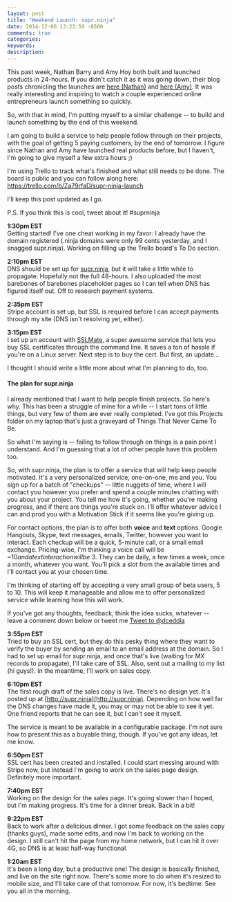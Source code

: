 ```yaml
---
layout: post
title: "Weekend Launch: supr.ninja"
date: 2014-12-06 13:23:59 -0500
comments: true
categories:
keywords:
description:
---
```


This past week, Nathan Barry and Amy Hoy both built and launched products in 24-hours. If you didn't catch it as it was going down, their blog posts chronicling the launches are [here (Nathan)](http://nathanbarry.com/24hours) and [here (Amy)](http://unicornfree.com/2014/24-hour-product-challenge). It was really interesting and inspiring to watch a couple experienced online entrepreneurs launch something so quickly.

So, with that in mind, I'm putting myself to a similar challenge -- to build and launch something by the end of this weekend.

I am going to build a service to help people follow through on their projects, with the goal of getting 5 paying customers, by the end of tomorrow. I figure since Nathan and Amy have launched real products before, but I haven't, I'm going to give myself a few extra hours ;)

I'm using Trello to track what's finished and what still needs to be done. The board is public and you can follow along here:
https://trello.com/b/Za79rfaD/supr-ninja-launch

I'll keep this post updated as I go.

P.S. If you think this is cool, tweet about it! #suprninja


**1:30pm EST**<br>
Getting started! I've one cheat working in my favor: I already have the domain registered (.ninja domains were only 99 cents yesterday, and I snagged supr.ninja). Working on filling up the Trello board's To Do section.

**2:10pm EST**<br>
DNS should be set up for [supr.ninja](http://supr.ninja), but it will take a little while to propagate. Hopefully not the full 48-hours. I also uploaded the most barebones of barebones placeholder pages so I can tell when DNS has figured itself out. Off to research payment systems.

**2:35pm EST**<br>
Stripe account is set up, but SSL is required before I can accept payments through my site (DNS isn't resolving yet, either).

**3:15pm EST**<br>
I set up an account with [SSLMate](https://sslmate.com/), a super awesome service that lets you buy SSL certificates through the command line. It saves a ton of hassle if you're on a Linux server. Next step is to buy the cert. But first, an update...

I thought I should write a little more about what I'm planning to do, too.

#### The plan for supr.ninja

I already mentioned that I want to help people finish projects. So here's why. This has been a struggle of mine for a while -- I start tons of little things, but very few of them are ever really completed. I've got this Projects folder on my laptop that's just a graveyard of Things That Never Came To Be.

So what I'm saying is -- failing to follow through on things is a pain point I understand. And I'm guessing that a lot of other people have this problem too.

So, with supr.ninja, the plan is to offer a service that will help keep people motivated. It's a very personalized service, one-on-one, me and you. You sign up for a batch of "checkups" -- little nuggets of time, where I will contact you however you prefer and spend a couple minutes chatting with you about your project. You tell me how it's going, whether you're making progress, and if there are things you're stuck on. I'll offer whatever advice I can and prod you with a Motivation Stick if it seems like you're giving up.

For contact options, the plan is to offer both **voice** and **text** options. Google Hangouts, Skype, text messages, emails, Twitter, however you want to interact. Each checkup will be a quick, 5-minute call, or a small email exchange. Pricing-wise, I'm thinking a voice call will be ~$10 and a text interaction will be ~$3. They can be daily, a few times a week, once a month, whatever you want. You'll pick a slot from the available times and I'll contact you at your chosen time.

I'm thinking of starting off by accepting a very small group of beta users, 5 to 10. This will keep it manageable and allow me to offer personalized service while learning how this will work.

If you've got any thoughts, feedback, think the idea sucks, whatever -- leave a comment down below or tweet me <a href="https://twitter.com/intent/tweet?screen_name=dceddia" class="twitter-mention-button" data-related="dceddia">Tweet to @dceddia</a>
<script>!function(d,s,id){var js,fjs=d.getElementsByTagName(s)[0],p=/^http:/.test(d.location)?'http':'https';if(!d.getElementById(id)){js=d.createElement(s);js.id=id;js.src=p+'://platform.twitter.com/widgets.js';fjs.parentNode.insertBefore(js,fjs);}}(document, 'script', 'twitter-wjs');</script>

**3:55pm EST**<br>
Tried to buy an SSL cert, but they do this pesky thing where they want to verify the buyer by sending an email to an email address at the domain. So I had to set up email for supr.ninja, and once that's live (waiting for MX records to propagate), I'll take care of SSL. Also, sent out a mailing to my list (hi guys!). In the meantime, I'll work on sales copy.

**6:10pm EST**<br>
The first rough draft of the sales copy is live. There's no design yet. It's posted up at [http://supr.ninja](http://supr.ninja). Depending on how well far the DNS changes have made it, you may or may not be able to see it yet. One friend reports that he can see it, but I can't see it myself.

The service is meant to be available in a configurable package. I'm not sure how to present this as a buyable thing, though. If you've got any ideas, let me know.

**6:50pm EST**<br>
SSL cert has been created and installed. I could start messing around with Stripe now, but instead I'm going to work on the sales page design. Definitely more important.

**7:40pm EST**<br>
Working on the design for the sales page. It's going slower than I hoped, but I'm making progress. It's time for a dinner break. Back in a bit!

**9:22pm EST**<br>
Back to work after a delicious dinner. I got some feedback on the sales copy (thanks guys), made some edits, and now I'm back to working on the design. I still can't hit the page from my home network, but I can hit it over 4G, so DNS is at least half-way functional.

**1:20am EST**<br>
It's been a long day, but a productive one! The design is basically finished, and live on the site right now. There's some more to do when it's resized to mobile size, and I'll take care of that tomorrow. For now, it's bedtime. See you all in the morning.
